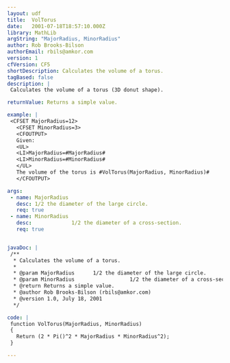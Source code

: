 ```yaml
---
layout: udf
title:  VolTorus
date:   2001-07-18T18:57:10.000Z
library: MathLib
argString: "MajorRadius, MinorRadius"
author: Rob Brooks-Bilson
authorEmail: rbils@amkor.com
version: 1
cfVersion: CF5
shortDescription: Calculates the volume of a torus.
tagBased: false
description: |
 Calculates the volume of a torus (3D donut shape).

returnValue: Returns a simple value.

example: |
 <CFSET MajorRadius=12>
   <CFSET MinorRadius=3>
   <CFOUTPUT>
   Given:
   <UL>
   <LI>MajorRadius=#MajorRadius#
   <LI>MinorRadius=#MinorRadius#
   </UL>
   The volume of the torus is #VolTorus(MajorRadius, MinorRadius)#
   </CFOUTPUT>

args:
 - name: MajorRadius
   desc: 1/2 the diameter of the large circle.
   req: true
 - name: MinorRadius
   desc:             1/2 the diameter of a cross-section.
   req: true


javaDoc: |
 /**
  * Calculates the volume of a torus.
  * 
  * @param MajorRadius      1/2 the diameter of the large circle. 
  * @param MinorRadius                  1/2 the diameter of a cross-section. 
  * @return Returns a simple value. 
  * @author Rob Brooks-Bilson (rbils@amkor.com) 
  * @version 1.0, July 18, 2001 
  */

code: |
 function VolTorus(MajorRadius, MinorRadius)
 {
   Return (2 * Pi()^2 * MajorRadius * MinorRadius^2);
 }

---
```


